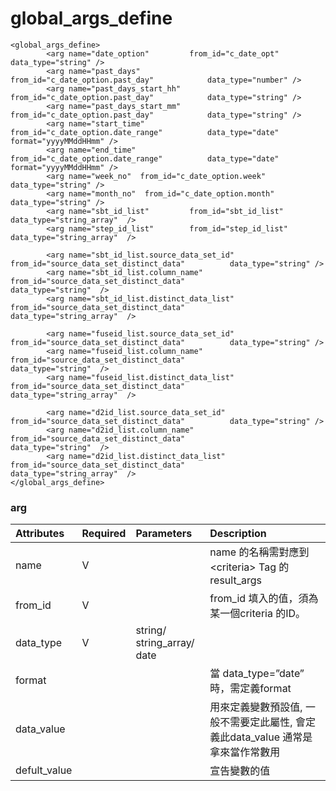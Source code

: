 # global\_args\_define

```markup
<global_args_define>
        <arg name="date_option"        	from_id="c_date_opt"                     	data_type="string" />
        <arg name="past_days"          	from_id="c_date_option.past_day"         	data_type="number" />
        <arg name="past_days_start_hh"  from_id="c_date_option.past_day"         	data_type="string" />
        <arg name="past_days_start_mm"  from_id="c_date_option.past_day"         	data_type="string" />
        <arg name="start_time"         	from_id="c_date_option.date_range"       	data_type="date" format="yyyyMMddHHmm" />
        <arg name="end_time"           	from_id="c_date_option.date_range"       	data_type="date" format="yyyyMMddHHmm" />
        <arg name="week_no"  from_id="c_date_option.week"             data_type="string" />
        <arg name="month_no"  from_id="c_date_option.month"             data_type="string" />
        <arg name="sbt_id_list"     	from_id="sbt_id_list"         			data_type="string_array"  />
        <arg name="step_id_list"     	from_id="step_id_list"         			data_type="string_array"  />
        
        <arg name="sbt_id_list.source_data_set_id" from_id="source_data_set_distinct_data"          data_type="string" />
        <arg name="sbt_id_list.column_name" from_id="source_data_set_distinct_data"                 data_type="string"  />
        <arg name="sbt_id_list.distinct_data_list" from_id="source_data_set_distinct_data"          data_type="string_array"  />
        
        <arg name="fuseid_list.source_data_set_id" from_id="source_data_set_distinct_data"          data_type="string" />
        <arg name="fuseid_list.column_name" from_id="source_data_set_distinct_data"                 data_type="string"  />
        <arg name="fuseid_list.distinct_data_list" from_id="source_data_set_distinct_data"          data_type="string_array"  />
        
        <arg name="d2id_list.source_data_set_id" from_id="source_data_set_distinct_data"          data_type="string" />
        <arg name="d2id_list.column_name" from_id="source_data_set_distinct_data"                 data_type="string"  />
        <arg name="d2id_list.distinct_data_list" from_id="source_data_set_distinct_data"          data_type="string_array"  />
</global_args_define>
```

### arg

| Attributes | Required | Parameters | Description |
| :--- | :--- | :--- | :--- |
| name | V |  | name 的名稱需對應到 &lt;criteria&gt; Tag 的result\_args |
| from\_id | V |  | from\_id 填入的值，須為某一個criteria 的ID。 |
| data\_type | V | string/ string\_array/ date |  |
| format |  |  | 當 data\_type=”date” 時，需定義format |
| data\_value |  |  | 用來定義變數預設值, 一般不需要定此屬性, 會定義此data\_value 通常是拿來當作常數用 |
| defult\_value |  |  | 宣告變數的值 |

